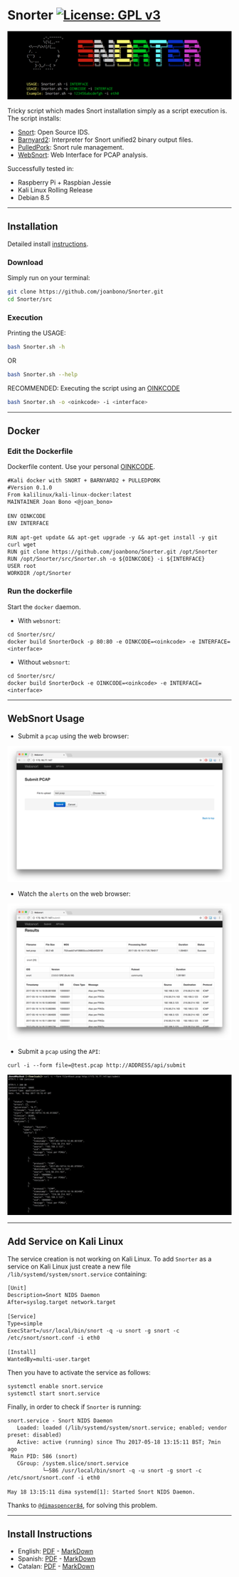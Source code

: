 # Snorter [![License: GPL v3](https://img.shields.io/badge/License-GPL%20v3-blue.svg)](http://www.gnu.org/licenses/gpl-3.0)

![Snorter in action!](img/1.png)

Tricky script which mades Snort installation simply as a script execution is. The script installs:

+ [Snort](https://snort.org/): Open Source IDS.
+ [Barnyard2](https://github.com/firnsy/barnyard2): Interpreter for Snort unified2 binary output files.
+ [PulledPork](https://github.com/shirkdog/pulledpork): Snort rule management.
+ [WebSnort](https://github.com/shendo/websnort): Web Interface for PCAP analysis.

Successfully tested in:

+ Raspberry Pi + Raspbian Jessie
+ Kali Linux Rolling Release
+ Debian 8.5

***

## Installation

Detailed install [instructions](https://github.com/joanbono/Snorter#install-instructions).

### Download

Simply run on your terminal:

~~~~bash
git clone https://github.com/joanbono/Snorter.git
cd Snorter/src
~~~~

### Execution

Printing the USAGE:

~~~~bash
bash Snorter.sh -h
~~~~

OR

~~~~bash
bash Snorter.sh --help
~~~~

RECOMMENDED: Executing the script using an [OINKCODE](https://www.snort.org/oinkcodes)

~~~~bash
bash Snorter.sh -o <oinkcode> -i <interface>
~~~~

***

## Docker
### Edit the Dockerfile

Dockerfile content. Use your personal [OINKCODE](https://www.snort.org/oinkcodes).

~~~~
#Kali docker with SNORT + BARNYARD2 + PULLEDPORK
#Version 0.1.0
From kalilinux/kali-linux-docker:latest
MAINTAINER Joan Bono <@joan_bono>

ENV OINKCODE
ENV INTERFACE

RUN apt-get update && apt-get upgrade -y && apt-get install -y git curl wget
RUN git clone https://github.com/joanbono/Snorter.git /opt/Snorter
RUN /opt/Snorter/src/Snorter.sh -o ${OINKCODE} -i ${INTERFACE}
USER root
WORKDIR /opt/Snorter
~~~~

### Run the dockerfile

Start the `docker` daemon.

+ With `websnort`:

~~~~
cd Snorter/src/
docker build SnorterDock -p 80:80 -e OINKCODE=<oinkcode> -e INTERFACE=<interface>
~~~~


+ Without `websnort`:

~~~~
cd Snorter/src/
docker build SnorterDock -e OINKCODE=<oinkcode> -e INTERFACE=<interface>
~~~~

***

## WebSnort Usage

+ Submit a `pcap` using the web browser:

![](img/20.png)

+ Watch the `alerts` on the web browser:

![](img/21.png)

+ Submit a `pcap` using the `API`:

~~~~
curl -i --form file=@test.pcap http://ADDRESS/api/submit
~~~~

![](img/22.png)

***

## Add Service on Kali Linux

The service creation is not working on Kali Linux. To add `Snorter` as a service on Kali Linux just create a new file `/lib/systemd/system/snort.service` containing:

~~~~
[Unit]
Description=Snort NIDS Daemon
After=syslog.target network.target
 
[Service]
Type=simple
ExecStart=/usr/local/bin/snort -q -u snort -g snort -c /etc/snort/snort.conf -i eth0
 
[Install]
WantedBy=multi-user.target
~~~~

Then you have to activate the service as follows:

~~~~
systemctl enable snort.service
systemctl start snort.service
~~~~

Finally, in order to check if `Snorter` is running:

~~~~
snort.service - Snort NIDS Daemon
   Loaded: loaded (/lib/systemd/system/snort.service; enabled; vendor preset: disabled)
   Active: active (running) since Thu 2017-05-18 13:15:11 BST; 7min ago
 Main PID: 586 (snort)
   CGroup: /system.slice/snort.service
           └─586 /usr/local/bin/snort -q -u snort -g snort -c /etc/snort/snort.conf -i eth0

May 18 13:15:11 dima systemd[1]: Started Snort NIDS Daemon.
~~~~

Thanks to [`@dimaspencer84`](https://github.com/dimaspencer84), for solving this problem.

***

## Install Instructions

+ English: [PDF](doc/Instructions_EN.pdf)  -  [MarkDown](doc/doc_EN.md)
+ Spanish: [PDF](doc/Instructions_ES.pdf)  -  [MarkDown](doc/doc_ES.md)
+ Catalan: [PDF](doc/Instructions_CA.pdf)  -  [MarkDown](doc/doc_CA.md)
